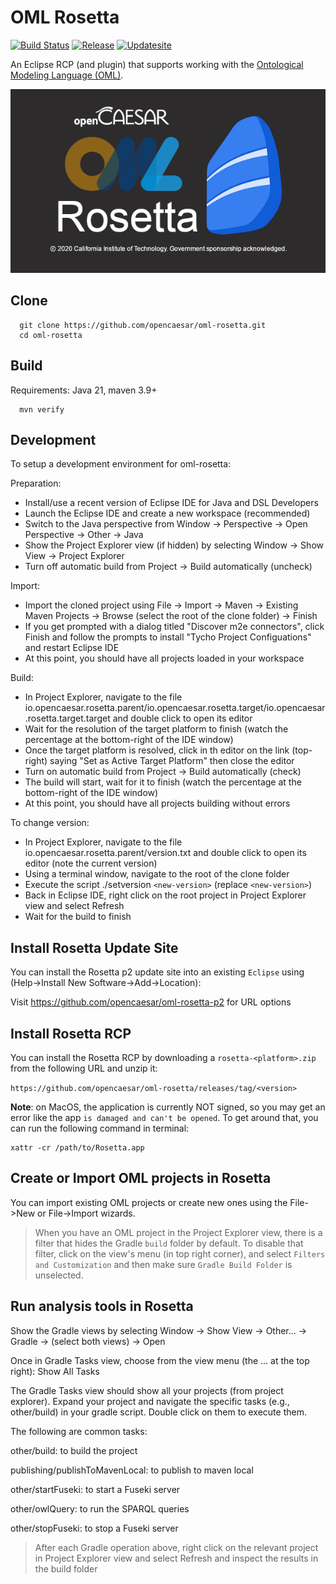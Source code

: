 # OML Rosetta

[![Build Status](https://github.com/opencaesar/oml-rosetta/actions/workflows/ci.yml/badge.svg)](https://github.com/opencaesar/oml-rosetta/actions/workflows/ci.yml)
[![Release](https://img.shields.io/github/v/release/opencaesar/oml-rosetta?label=Release)](https://github.com/opencaesar/oml-rosetta/releases/latest)
[![Updatesite](https://img.shields.io/badge/p2-updatesite-yellow.svg?longCache=true)](https://github.com/opencaesar/oml-rosetta-p2)


An Eclipse RCP (and plugin) that supports working with the [Ontological Modeling Language (OML)](https://opencaesar.github.io/oml-spec).

![OML Rosetta Workbench](https://raw.githubusercontent.com/opencaesar/oml-rosetta/master/io.opencaesar.rosetta.rcp/splash.bmp)

## Clone
```
  git clone https://github.com/opencaesar/oml-rosetta.git
  cd oml-rosetta
```

## Build

Requirements: Java 21, maven 3.9+
```
  mvn verify
```

## Development

To setup a development environment for oml-rosetta:

Preparation:

- Install/use a recent version of Eclipse IDE for Java and DSL Developers
- Launch the Eclipse IDE and create a new workspace (recommended)
- Switch to the Java perspective from Window -> Perspective -> Open Perspective -> Other -> Java
- Show the Project Explorer view (if hidden) by selecting Window -> Show View -> Project Explorer
- Turn off automatic build from Project -> Build automatically (uncheck)

Import:

- Import the cloned project using File -> Import -> Maven -> Existing Maven Projects -> Browse (select the root of the clone folder) -> Finish
- If you get prompted with a dialog titled "Discover m2e connectors", click Finish and follow the prompts to install "Tycho Project Configuations" and restart Eclipse IDE
- At this point, you should have all projects loaded in your workspace

Build:

- In Project Explorer, navigate to the file io.opencaesar.rosetta.parent/io.opencaesar.rosetta.target/io.opencaesar.rosetta.target.target and double click to open its editor
- Wait for the resolution of the target platform to finish (watch the percentage at the bottom-right of the IDE window)
- Once the target platform is resolved, click in th editor on the link (top-right) saying "Set as Active Target Platform" then close the editor
- Turn on automatic build from Project -> Build automatically (check)
- The build will start, wait for it to finish (watch the percentage at the bottom-right of the IDE window)
- At this point, you should have all projects building without errors

To change version:

- In Project Explorer, navigate to the file io.opencaesar.rosetta.parent/version.txt and double click to open its editor (note the current version)
- Using a terminal window, navigate to the root of the clone folder
- Execute the script ./setversion `<new-version>` (replace `<new-version>`)
- Back in Eclipse IDE, right click on the root project in Project Explorer view and select Refresh
- Wait for the build to finish

## Install Rosetta Update Site

You can install the Rosetta p2 update site into an existing `Eclipse` using (Help->Install New Software->Add->Location):

Visit https://github.com/opencaesar/oml-rosetta-p2 for URL options

## Install Rosetta RCP

You can install the Rosetta RCP by downloading a ```rosetta-<platform>.zip``` from the following URL and unzip it:

```https://github.com/opencaesar/oml-rosetta/releases/tag/<version>```

**Note**: on MacOS, the application is currently NOT signed, so you may get an error like the app `is damaged and can't be opened`. To get around that, you can run the following command in terminal:
```
xattr -cr /path/to/Rosetta.app
```

## Create or Import OML projects in Rosetta

You can import existing OML projects or create new ones using the File->New or File->Import wizards.

> When you have an OML project in the Project Explorer view, there is a filter that hides the Gradle `build` folder by default. To disable that filter, click on the view's menu (in top right corner), and select `Filters and Customization` and then make sure `Gradle Build Folder` is unselected.

## Run analysis tools in Rosetta

Show the Gradle views by selecting Window -> Show View -> Other... -> Gradle -> (select both views) -> Open

Once in Gradle Tasks view, choose from the view menu (the ... at the top right): Show All Tasks

The Gradle Tasks view should show all your projects (from project explorer). Expand your project and navigate the specific tasks (e.g., other/build) in your gradle script. Double click on them to execute them. 

The following are common tasks:

other/build: to build the project

publishing/publishToMavenLocal: to publish to maven local

other/startFuseki: to start a Fuseki server

other/owlQuery: to run the SPARQL queries

other/stopFuseki: to stop a Fuseki server

> After each Gradle operation above, right click on the relevant project in Project Explorer view and select Refresh and inspect the results in the build folder
